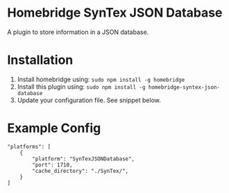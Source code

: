 # Homebridge SynTex JSON Database
A plugin to store information in a JSON database.


# Installation
1. Install homebridge using: `sudo npm install -g homebridge`
2. Install this plugin using: `sudo npm install -g homebridge-syntex-json-database`
3. Update your configuration file. See snippet below.


# Example Config
```
"platforms": [
    {
        "platform": "SynTexJSONDatabase",
        "port": 1710,
        "cache_directory": "./SynTex/",
    }
]
```